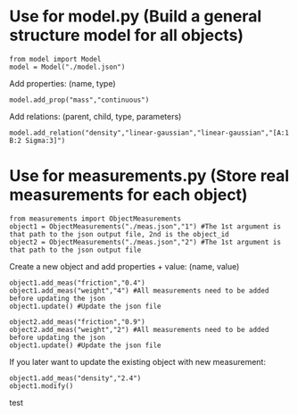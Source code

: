 # Use for model.py (Build a general structure model for all objects)
```
from model import Model
model = Model("./model.json")
```
Add properties: (name, type)

``model.add_prop("mass","continuous")``

Add relations: (parent, child, type, parameters)

``model.add_relation("density","linear-gaussian","linear-gaussian","[A:1 B:2 Sigma:3]")``

# Use for measurements.py (Store real measurements for each object)
```
from measurements import ObjectMeasurements
object1 = ObjectMeasurements("./meas.json","1") #The 1st argument is that path to the json output file, 2nd is the object_id
object2 = ObjectMeasurements("./meas.json","2") #The 1st argument is that path to the json output file

```
Create a new object and add properties + value: (name, value) 

```
object1.add_meas("friction","0.4")
object1.add_meas("weight","4") #All measurements need to be added before updating the json
object1.update() #Update the json file

object2.add_meas("friction","0.9")
object2.add_meas("weight","2") #All measurements need to be added before updating the json
object1.update() #Update the json file
```

If you later want to update the existing object with new measurement:
```
object1.add_meas("density","2.4")
object1.modify()
```
test
